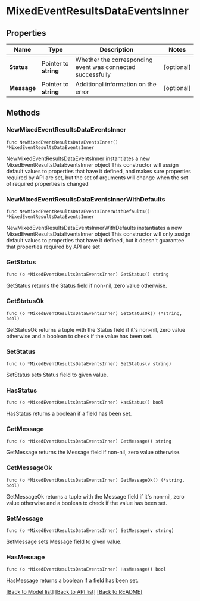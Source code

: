 # MixedEventResultsDataEventsInner

## Properties

Name | Type | Description | Notes
------------ | ------------- | ------------- | -------------
**Status** | Pointer to **string** | Whether the corresponding event was connected successfully | [optional] 
**Message** | Pointer to **string** | Additional information on the error | [optional] 

## Methods

### NewMixedEventResultsDataEventsInner

`func NewMixedEventResultsDataEventsInner() *MixedEventResultsDataEventsInner`

NewMixedEventResultsDataEventsInner instantiates a new MixedEventResultsDataEventsInner object
This constructor will assign default values to properties that have it defined,
and makes sure properties required by API are set, but the set of arguments
will change when the set of required properties is changed

### NewMixedEventResultsDataEventsInnerWithDefaults

`func NewMixedEventResultsDataEventsInnerWithDefaults() *MixedEventResultsDataEventsInner`

NewMixedEventResultsDataEventsInnerWithDefaults instantiates a new MixedEventResultsDataEventsInner object
This constructor will only assign default values to properties that have it defined,
but it doesn't guarantee that properties required by API are set

### GetStatus

`func (o *MixedEventResultsDataEventsInner) GetStatus() string`

GetStatus returns the Status field if non-nil, zero value otherwise.

### GetStatusOk

`func (o *MixedEventResultsDataEventsInner) GetStatusOk() (*string, bool)`

GetStatusOk returns a tuple with the Status field if it's non-nil, zero value otherwise
and a boolean to check if the value has been set.

### SetStatus

`func (o *MixedEventResultsDataEventsInner) SetStatus(v string)`

SetStatus sets Status field to given value.

### HasStatus

`func (o *MixedEventResultsDataEventsInner) HasStatus() bool`

HasStatus returns a boolean if a field has been set.

### GetMessage

`func (o *MixedEventResultsDataEventsInner) GetMessage() string`

GetMessage returns the Message field if non-nil, zero value otherwise.

### GetMessageOk

`func (o *MixedEventResultsDataEventsInner) GetMessageOk() (*string, bool)`

GetMessageOk returns a tuple with the Message field if it's non-nil, zero value otherwise
and a boolean to check if the value has been set.

### SetMessage

`func (o *MixedEventResultsDataEventsInner) SetMessage(v string)`

SetMessage sets Message field to given value.

### HasMessage

`func (o *MixedEventResultsDataEventsInner) HasMessage() bool`

HasMessage returns a boolean if a field has been set.


[[Back to Model list]](../README.md#documentation-for-models) [[Back to API list]](../README.md#documentation-for-api-endpoints) [[Back to README]](../README.md)



